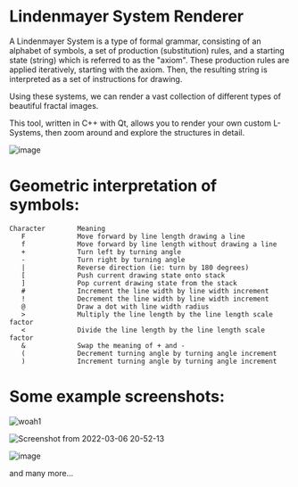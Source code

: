# Lindenmayer System Renderer

A Lindenmayer System is a type of formal grammar, consisting of an alphabet of symbols, a set of production (substitution) rules, and a starting state (string) which is referred to as the "axiom". These production rules are applied iteratively, starting with the axiom. Then, the resulting string is interpreted as a set of instructions for drawing. 

Using these systems, we can render a vast collection of different types of beautiful fractal images.

This tool, written in C++ with Qt, allows you to render your own custom L-Systems, then zoom around and explore the structures in detail.

![image](https://user-images.githubusercontent.com/43645849/156964882-408d6db4-6ba3-4f64-b2d6-3aefc590eafb.png)

# Geometric interpretation of symbols:
```
Character        Meaning
   F	         Move forward by line length drawing a line
   f	         Move forward by line length without drawing a line
   +	         Turn left by turning angle
   -	         Turn right by turning angle
   |	         Reverse direction (ie: turn by 180 degrees)
   [	         Push current drawing state onto stack
   ]	         Pop current drawing state from the stack
   #	         Increment the line width by line width increment
   !	         Decrement the line width by line width increment
   @	         Draw a dot with line width radius
   >	         Multiply the line length by the line length scale factor
   <	         Divide the line length by the line length scale factor
   &	         Swap the meaning of + and -
   (	         Decrement turning angle by turning angle increment
   )	         Increment turning angle by turning angle increment
```

# Some example screenshots:

![woah1](https://user-images.githubusercontent.com/43645849/156958006-e1ac5227-9fa2-4c1c-b0d1-3327682ecdd2.png)

![Screenshot from 2022-03-06 20-52-13](https://user-images.githubusercontent.com/43645849/156960699-bd093453-6c57-4bb2-998c-85e1d2c0efc3.png)

![image](https://user-images.githubusercontent.com/43645849/156961101-af5eb71f-48af-4930-b607-15949eb640a5.png)

and many more...
